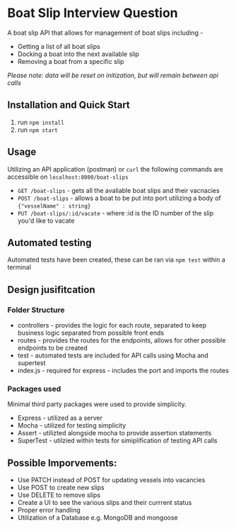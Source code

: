 # Boat Slip Interview Question

A boat slip API that allows for management of boat slips including -

- Getting a list of all boat slips
- Docking a boat into the next available slip
- Removing a boat from a specific slip

_Please note: data will be reset on initization, but will remain between api calls_

## Installation and Quick Start

1. run `npm install`
2. run `npm start`

## Usage

Utilizing an API application (postman) or `curl` the following commands are accessible on `localhost:8080/boat-slips`

- `GET /boat-slips` - gets all the avaliable boat slips and their vacnacies
- `POST /boat-slips` - allows a boat to be put into port utilizing a body of `{"vesselName" : string}`
- `PUT /boat-slips/:id/vacate` - where :id is the ID number of the slip you'd like to vacate

## Automated testing

Automated tests have been created, these can be ran via `npm test` within a terminal

## Design jusifitcation

### Folder Structure

- controllers - provides the logic for each route, separated to keep business logic separated from possible front ends
- routes - provides the routes for the endpoints, allows for other possible endpoints to be created
- test - automated tests are included for API calls using Mocha and supertest
- index.js - required for express - includes the port and imports the routes

### Packages used

Minimal third party packages were used to provide simplicity.

- Express - utilized as a server
- Mocha - utilized for testing simplicity
- Assert - utilizted alongside mocha to provide assertion statements
- SuperTest - utilzied within tests for simiplification of testing API calls

## Possible Imporvements:

- Use PATCH instead of POST for updating vessels into vacancies
- Use POST to create new slips
- Use DELETE to remove slips
- Create a UI to see the various slips and their currrent status
- Proper error handling
- Utilization of a Database e.g. MongoDB and mongoose

